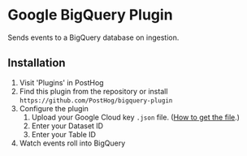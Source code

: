 # Google BigQuery Plugin

Sends events to a BigQuery database on ingestion.

## Installation

1. Visit 'Plugins' in PostHog
1. Find this plugin from the repository or install `https://github.com/PostHog/bigquery-plugin`
1. Configure the plugin
   1. Upload your Google Cloud key `.json` file. ([How to get the file](https://cloud.google.com/bigquery/docs/reference/libraries).)
   1. Enter your Dataset ID
   1. Enter your Table ID 
1. Watch events roll into BigQuery
